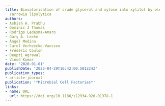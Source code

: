 ```yaml
---
title: Biovalorisation of crude glycerol and xylose into xylitol by oleaginous yeast
  Yarrowia lipolytica
authors:
- Ashish A. Prabhu
- Dominic J Thomas
- Rodrigo Ledesma‐Amaro
- Gary A. Leeke
- Ángel Medina
- Carol Verheecke‐Vaessen
- Frédéric Coulon
- Deepti Agrawal
- Vinod Kumar
date: '2020-01-01'
publishDate: '2025-04-29T16:42:00.501224Z'
publication_types:
- article-journal
publication: '*Microbial Cell Factories*'
links:
- name: URL
  url: https://doi.org/10.1186/s12934-020-01378-1
---
```

